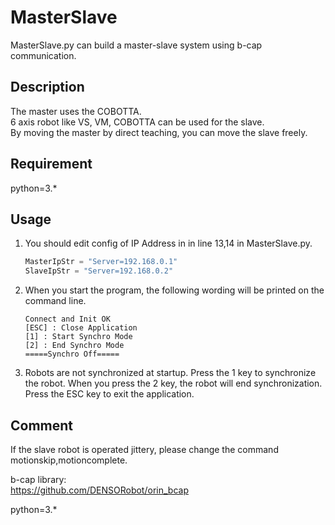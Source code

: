 # MasterSlave

MasterSlave.py can build a master-slave system using b-cap communication.  

## Description  

The master uses the COBOTTA.  
6 axis robot like VS, VM, COBOTTA can be used for the slave.  
By moving the master by direct teaching, you can move the slave freely.  

## Requirement

python=3.* 

## Usage

1. You should edit config of IP Address in in line 13,14 in MasterSlave.py.

    ```python:MasterSlave.py
    MasterIpStr = "Server=192.168.0.1"
    SlaveIpStr = "Server=192.168.0.2"
    ```
2. When you start the program, the following wording will be printed on the command line.  

    ```
    Connect and Init OK
    [ESC] : Close Application
    [1] : Start Synchro Mode
    [2] : End Synchro Mode
    =====Synchro Off=====
    ```
3. Robots are not synchronized at startup. Press the 1 key to synchronize the robot. When you press the 2 key, the robot will end synchronization. Press the ESC key to exit the application.

## Comment

If the slave robot is operated jittery, please change the command motionskip,motioncomplete.  

b-cap library:  
https://github.com/DENSORobot/orin_bcap  

python=3.*
